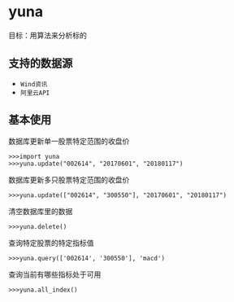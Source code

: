 # yuna
目标：用算法来分析标的

支持的数据源
-----------------

- `Wind资讯`
- `阿里云API`


基本使用
----------


数据库更新单一股票特定范围的收盘价
```
>>>import yuna
>>>yuna.update("002614", "20170601", "20180117")
```

数据库更新多只股票特定范围的收盘价
```
>>>yuna.update(["002614", "300550"], "20170601", "20180117")
```

清空数据库里的数据
```
>>>yuna.delete()
```

查询特定股票的特定指标值
```
>>>yuna.query(['002614', '300550'], 'macd')
```

查询当前有哪些指标处于可用
```
>>>yuna.all_index()
```
